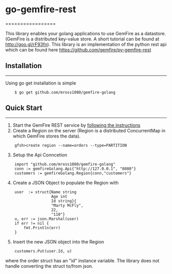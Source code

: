 # go-gemfire-rest
=================

This library enables your golang applications to use GemFire as a datastore. (GemFire is a distributed key-value store. A short tutorial can be found at http://goo.gl/rF93fn). This library is an implementation of the python rest api which can be found here https://github.com/gemfire/py-gemfire-rest

## Installation
---------------

Using go get installation is simple
```
    $ go get github.com/mross1080/gemfire-golang
```

## Quick Start
--------------

1. Start the GemFire REST service by [following the instructions](http://gemfire.docs.pivotal.io/latest/userguide/index.html#gemfire_rest/setup_config.html)
2. Create a Region on the server (Region is a distributed ConcurrentMap in which GemFire stores the data). 
```
    gfsh>create region --name=orders --type=PARTITION
```
3.  Setup the Api Conncetion
```golang
    import "github.com/mross1080/gemfire-golang"
    conn := gemfireGolang.Api{"http://127.0.0.1", "8080"}    
    customers := gemfireGolang.Region{conn,"customers"}
```
4. Create a JSON Object to populate the Region with
```golang
    user  := struct{Name string
                    Age int
                    Id string}{
                    "Marty McFly",
                    22,
                    "110"}
    u, err := json.Marshal(user)
    if err != nil {
        fmt.Println(err)
    }
```
5. Insert the new JSON object into the Region
```golang
    customers.Put(user.Id, u)
```

where the order struct has an "id" instance variable. The library does not handle converting the struct to/from json. 
